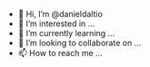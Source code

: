 - 👋 Hi, I’m @danieldaltio
- 👀 I’m interested in ...
- 🌱 I’m currently learning ...
- 💞️ I’m looking to collaborate on ...
- 📫 How to reach me ...

<!---
danieldaltio/danieldaltio is a ✨ special ✨ repository because its `README.md` (this file) appears on your GitHub profile.
You can click the Preview link to take a look at your changes.
--->
